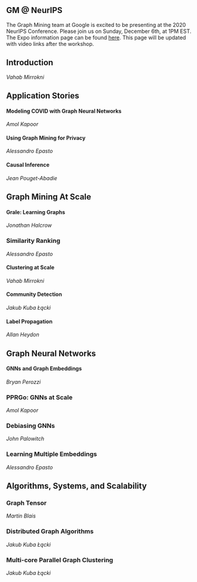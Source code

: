 ## GM @ NeurIPS

The Graph Mining team at Google is excited to be presenting at the 2020 NeurIPS Conference. Please join us on Sunday, December 6th, at 1PM EST. The Expo information page can be found [here](https://nips.cc/Conferences/2020/Schedule?showEvent=20237). This page will be updated with video links after the workshop.

## Introduction
_Vahab Mirrokni_

## Application Stories

#### Modeling COVID with Graph Neural Networks
_Amol Kapoor_

#### Using Graph Mining for Privacy 
_Alessandro Epasto_

#### Causal Inference
_Jean Pouget-Abadie_

## Graph Mining At Scale

#### Grale: Learning Graphs
_Jonathan Halcrow_

### Similarity Ranking
_Alessandro Epasto_

#### Clustering at Scale
_Vahab Mirrokni_

#### Community Detection
_Jakub Kuba Łącki_

#### Label Propagation
_Allan Heydon_

## Graph Neural Networks

#### GNNs and Graph Embeddings
_Bryan Perozzi_

### PPRGo: GNNs at Scale
_Amol Kapoor_

### Debiasing GNNs
_John Palowitch_

### Learning Multiple Embeddings
_Alessandro Epasto_

## Algorithms, Systems, and Scalability

### Graph Tensor
_Martin Blais_

### Distributed Graph Algorithms
_Jakub Kuba Łącki_

### Multi-core Parallel Graph Clustering
_Jakub Kuba Łącki_

